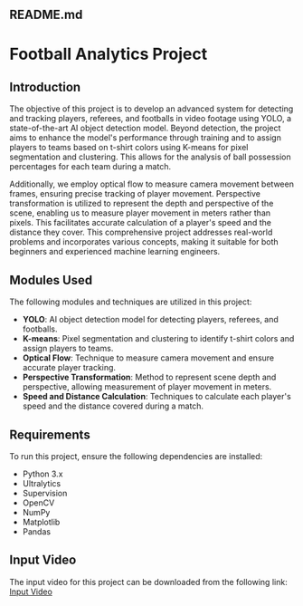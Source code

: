## README.md

# Football Analytics Project

## Introduction
The objective of this project is to develop an advanced system for detecting and tracking players, referees, and footballs in video footage using YOLO, a state-of-the-art AI object detection model. Beyond detection, the project aims to enhance the model's performance through training and to assign players to teams based on t-shirt colors using K-means for pixel segmentation and clustering. This allows for the analysis of ball possession percentages for each team during a match.

Additionally, we employ optical flow to measure camera movement between frames, ensuring precise tracking of player movement. Perspective transformation is utilized to represent the depth and perspective of the scene, enabling us to measure player movement in meters rather than pixels. This facilitates accurate calculation of a player's speed and the distance they cover. This comprehensive project addresses real-world problems and incorporates various concepts, making it suitable for both beginners and experienced machine learning engineers.

## Modules Used
The following modules and techniques are utilized in this project:

- **YOLO**: AI object detection model for detecting players, referees, and footballs.
- **K-means**: Pixel segmentation and clustering to identify t-shirt colors and assign players to teams.
- **Optical Flow**: Technique to measure camera movement and ensure accurate player tracking.
- **Perspective Transformation**: Method to represent scene depth and perspective, allowing measurement of player movement in meters.
- **Speed and Distance Calculation**: Techniques to calculate each player's speed and the distance covered during a match.

## Requirements
To run this project, ensure the following dependencies are installed:

- Python 3.x
- Ultralytics
- Supervision
- OpenCV
- NumPy
- Matplotlib
- Pandas

## Input Video
The input video for this project can be downloaded from the following link: [Input Video](https://drive.google.com/file/d/1t6agoqggZKx6thamUuPAIdN_1zR9v9S_/view)
